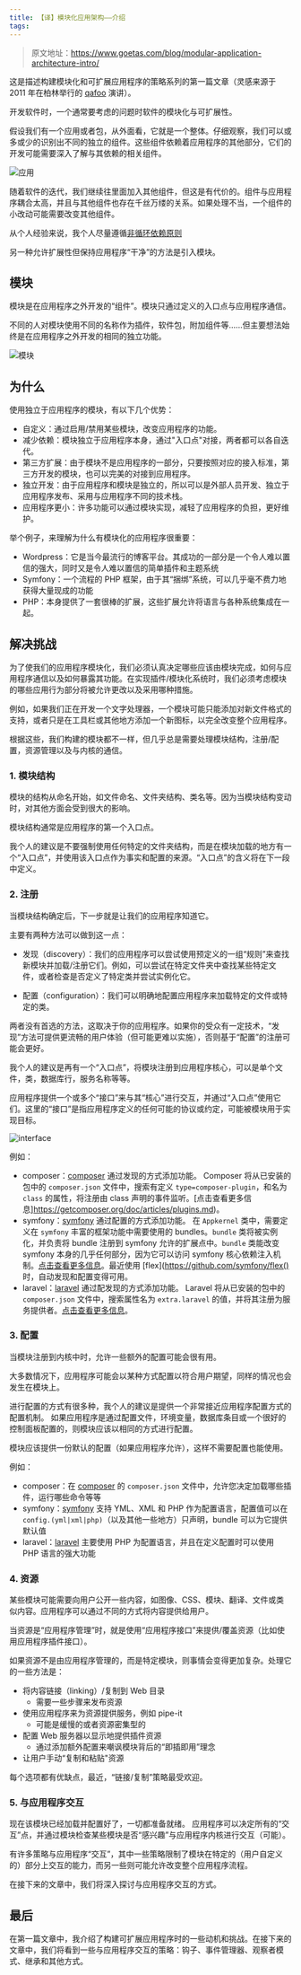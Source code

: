 ```yaml
---
title: 【译】模块化应用架构——介绍
tags:
---
```

> 原文地址：https://www.goetas.com/blog/modular-application-architecture-intro/

这是描述构建模块化和可扩展应用程序的策略系列的第一篇文章（灵感来源于 2011 年在柏林举行的 [qafoo](https://qafoo.com/) 演讲）。

<!-- more -->

开发软件时，一个通常要考虑的问题时软件的模块化与可扩展性。

假设我们有一个应用或者包，从外面看，它就是一个整体。仔细观察，我们可以或多或少的识别出不同的独立的组件。这些组件依赖着应用程序的其他部分，它们的开发可能需要深入了解与其依赖的相关组件。

![应用](https://www.goetas.com/img/posts/plugin-based-architecture/application.png)

随着软件的迭代，我们继续往里面加入其他组件，但这是有代价的。组件与应用程序耦合太高，并且与其他组件也存在千丝万缕的关系。如果处理不当，一个组件的小改动可能需要改变其他组件。

从个人经验来说，我个人尽量遵循[非循环依赖原则](https://en.wikipedia.org/wiki/Acyclic_dependencies_principle)

另一种允许扩展性但保持应用程序“干净”的方法是引入模块。

## 模块

模块是在应用程序之外开发的“组件”。模块只通过定义的入口点与应用程序通信。

不同的人对模块使用不同的名称作为插件，软件包，附加组件等......但主要想法始终是在应用程序之外开发的相同的独立功能。

![模块](https://www.goetas.com/img/posts/plugin-based-architecture/modules.png)


## 为什么

使用独立于应用程序的模块，有以下几个优势：
* 自定义：通过启用/禁用某些模块，改变应用程序的功能。
* 减少依赖：模块独立于应用程序本身，通过"入口点"对接，两者都可以各自迭代。
* 第三方扩展：由于模块不是应用程序的一部分，只要按照对应的接入标准，第三方开发的模块，也可以完美的对接到应用程序。
* 独立开发：由于应用程序和模块是独立的，所以可以是外部人员开发、独立于应用程序发布、采用与应用程序不同的技术栈。
* 应用程序更小：许多功能可以通过模块实现，减轻了应用程序的负担，更好维护。


举个例子，来理解为什么有模块化的应用程序很重要：
* Wordpress：它是当今最流行的博客平台。其成功的一部分是一个令人难以置信的强大，同时又是令人难以置信的简单插件和主题系统
* Symfony：一个流程的 PHP 框架，由于其“捆绑”系统，可以几乎毫不费力地获得大量现成的功能
* PHP：本身提供了一套很棒的扩展，这些扩展允许将语言与各种系统集成在一起。

## 解决挑战
为了使我们的应用程序模块化，我们必须认真决定哪些应该由模块完成，如何与应用程序通信以及如何暴露其功能。在实现插件/模块化系统时，我们必须考虑模块的哪些应用行为部分将被允许更改以及采用哪种措施。

例如，如果我们正在开发一个文字处理器，一个模块可能只能添加对新文件格式的支持，或者只是在工具栏或其他地方添加一个新图标，以完全改变整个应用程序。

根据这些，我们构建的模块都不一样，但几乎总是需要处理模块结构，注册/配置，资源管理以及与内核的通信。

### 1. 模块结构

模块的结构从命名开始，如文件命名、文件夹结构、类名等。因为当模块结构变动时，对其他方面会受到很大的影响。

模块结构通常是应用程序的第一个入口点。

我个人的建议是不要强制使用任何特定的文件夹结构，而是在模块加载的地方有一个“入口点”，并使用该入口点作为事实和配置的来源。“入口点”的含义将在下一段中定义。

### 2. 注册

当模块结构确定后，下一步就是让我们的应用程序知道它。

主要有两种方法可以做到这一点：

* 发现（discovery）：我们的应用程序可以尝试使用预定义的一组“规则”来查找新模块并加载/注册它们。例如，可以尝试在特定文件夹中查找某些特定文件，或者检查是否定义了特定类并尝试实例化它。

* 配置（configuration）：我们可以明确地配置应用程序来加载特定的文件或特定的类。

两者没有首选的方法，这取决于你的应用程序。如果你的受众有一定技术，“发现”方法可提供更流畅的用户体验（但可能更难以实施），否则基于“配置”的注册可能会更好。

我个人的建议是再有一个“入口点”，将模块注册到应用程序核心，可以是单个文件，类，数据库行，服务名称等等。

应用程序提供一个或多个“接口”来与其“核心”进行交互，并通过“入口点”使用它们。这里的“接口”是指应用程序定义的任何可能的协议或约定，可能被模块用于实现目标。

![interface](https://www.goetas.com/img/posts/plugin-based-architecture/interface.png)

例如：

* composer：[composer](https://getcomposer.org/) 通过发现的方式添加功能。
Composer 将从已安装的包中的 `composer.json` 文件中，搜索有定义 `type=composer-plugin`，和名为 `class` 的属性，将注册由 class 声明的事件监听。[点击查看更多信息]https://getcomposer.org/doc/articles/plugins.md)。
* symfony：[symfony](https://www.symfony.com/) 通过配置的方式添加功能。
在 `Appkernel` 类中，需要定义在 `symfony` 丰富的框架功能中需要使用的 bundles。`bundle` 类将被实例化，并负责将 bundle 注册到 symfony 允许的扩展点中。`bundle` 类能改变 symfony 本身的几乎任何部分，因为它可以访问 symfony 核心依赖注入机制。[点击查看更多信息](https://symfony.com/doc/3.4/bundles.html)。最近使用 [flex](https://github.com/symfony/flex() 时，自动发现和配置变得可用。
* laravel：[laravel](https://getcomposer.org/) 通过配发现的方式添加功能。
Laravel 将从已安装的包中的 `composer.json` 文件中，搜索属性名为 `extra.laravel` 的值，并将其注册为服务提供者。[点击查看更多信息](https://laravel.com/docs/5.5/packages)。

### 3. 配置
当模块注册到内核中时，允许一些额外的配置可能会很有用。

大多数情况下，应用程序可能会以某种方式配置以符合用户期望，同样的情况也会发生在模块上。

进行配置的方式有很多种，我个人的建议是提供一个非常接近应用程序配置方式的配置机制。 如果应用程序是通过配置文件，环境变量，数据库条目或一个很好的控制面板配置的，则模块应该以相同的方式进行配置。

模块应该提供一份默认的配置（如果应用程序允许），这样不需要配置也能使用。

例如：
* composer：在 [composer](https://getcomposer.org/) 的 `composer.json` 文件中，允许您决定加载哪些插件，运行哪些命令等等
* symfony：[symfony](https://www.symfony.com/) 支持 YML、XML 和 PHP 作为配置语言，配置值可以在 `config.(yml|xml|php)`（以及其他一些地方）只声明，bundle 可以为它提供默认值
* laravel：[laravel](https://getcomposer.org/) 主要使用 PHP 为配置语言，并且在定义配置时可以使用 PHP 语言的强大功能

### 4. 资源
 某些模块可能需要向用户公开一些内容，如图像、CSS、模块、翻译、文件或类似内容。应用程序可以通过不同的方式将内容提供给用户。

 当资源是“应用程序管理”时，就是使用“应用程序接口”来提供/覆盖资源（比如使用应用程序插件接口）。

 如果资源不是由应用程序管理的，而是特定模块，则事情会变得更加复杂。处理它的一些方法是：
* 将内容链接（linking）/复制到 Web 目录
    * 需要一些步骤来发布资源    
* 使用应用程序来为资源提供服务，例如 pipe-it 
    * 可能是缓慢的或者资源密集型的
* 配置 Web 服务器以显示地提供插件资源
    * 通过添加额外配置来嘲讽模块背后的“即插即用”理念
* 让用户手动“复制和粘贴"资源

每个选项都有优缺点，最近，“链接/复制”策略最受欢迎。

### 5. 与应用程序交互

现在该模块已经加载并配置好了，一切都准备就绪。
应用程序可以决定所有的“交互”点，并通过模块检查某些模块是否“感兴趣”与应用程序内核进行交互（可能）。

有许多策略与应用程序“交互”，其中一些策略限制了模块在特定的（用户自定义的）部分上交互的能力，而另一些则可能允许改变整个应用程序流程。

在接下来的文章中，我们将深入探讨与应用程序交互的方式。

## 最后
在第一篇文章中，我介绍了构建可扩展应用程序时的一些动机和挑战。在接下来的文章中，我们将看到一些与应用程序交互的策略：钩子、事件管理器、观察者模式、继承和其他方式。

